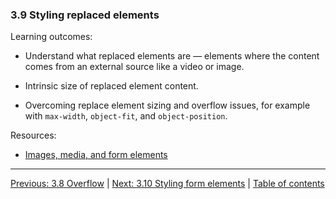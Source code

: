 ### 3.9 Styling replaced elements

Learning outcomes:

- Understand what replaced elements are — elements where the content comes from an external source like a video or image.

- Intrinsic size of replaced element content.

- Overcoming replace element sizing and overflow issues, for example with `max-width`, `object-fit`, and `object-position`.

Resources:

- [Images, media, and form elements](https://developer.mozilla.org/docs/Learn/CSS/Building_blocks/Images_media_form_elements)

---

[Previous: 3.8 Overflow](/curriculum/2-core/2-styling/3-08-overflow.md) | [Next: 3.10 Styling form elements](/curriculum/2-core/2-styling/3-10-styling-form-elements.md) | [Table of contents](/TOC.md)
